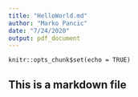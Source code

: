 ```yaml
---
title: "HelloWorld.md"
author: "Marko Pancic"
date: "7/24/2020"
output: pdf_document
---
```


```{r setup, include=FALSE}
knitr::opts_chunk$set(echo = TRUE)
```

## This is a markdown file